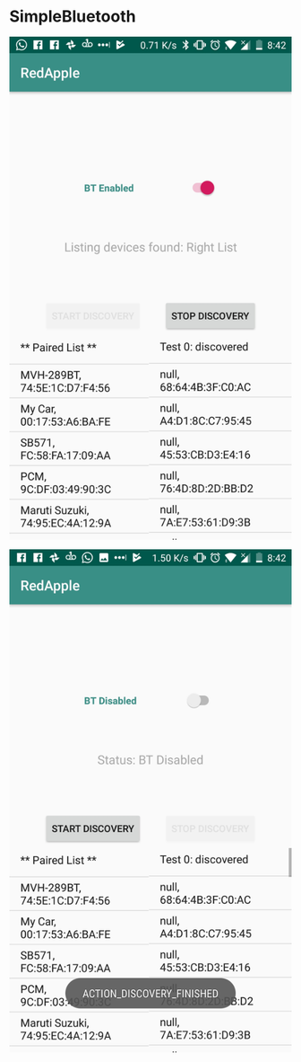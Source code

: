 ﻿# SimpleBluetooth

![Discovered Devices](https://github.com/prateekro/SimpleBluetooth/blob/master/screen/Screenshot_20190205-084207.jpg)

![Receiver - Demo Screenshot](https://github.com/prateekro/SimpleBluetooth/blob/master/screen/Screenshot_20190205-084215.jpg)
